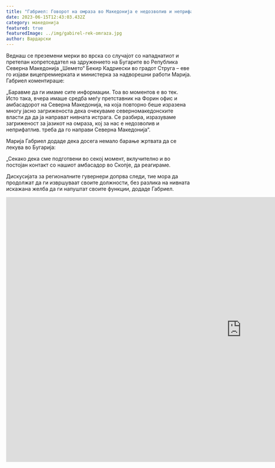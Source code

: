 ```yaml
---
title: "Габриел: Говорот на омраза во Македонија е недозволив и неприфатлив"
date: 2023-06-15T12:43:03.432Z
category: македонија
featured: true
featuredImage: ../img/gabirel-rek-omraza.jpg
author: Вардарски
---
```

Веднаш се преземени мерки во врска со случајот со нападнатиот и претепан копретседател на здружението на Бугарите во Република Северна Македонија „Шемето“ Бекир Кадриески во градот Струга – еве го изјави вицепремиерката и министерка за надворешни работи Марија. Габриел коментираше:

„Баравме да ги имаме сите информации. Тоа во моментов е во тек. Исто така, вчера имаше средба меѓу претставник на Форин офис и амбасадорот на Северна Македонија, на која повторно беше изразена многу јасно загриженоста дека очекуваме северномакедонските власти да да ја направат нивната истрага. Се разбира, изразуваме загриженост за јазикот на омраза, кој за нас е недозволив и неприфатлив. треба да го направи Северна Македонија“.

Марија Габриел додаде дека досега немало барање жртвата да се лекува во Бугарија:

„Секако дека сме подготвени во секој момент, вклучително и во постојан контакт со нашиот амбасадор во Скопје, да реагираме.

Дискусијата за регионалните гувернери допрва следи, тие мора да продолжат да ги извршуваат своите должности, без разлика на нивната искажана желба да ги напуштат своите функции, додаде Габриел.

<iframe width="1280" height="720" src="https://www.youtube.com/embed/nU_3Od-5GTw" title="Габриел настоя, че езикът на омразата в РСМ е недопустим и неприемлив - БНР Новини" frameborder="0" allow="accelerometer; autoplay; clipboard-write; encrypted-media; gyroscope; picture-in-picture; web-share" allowfullscreen></iframe>